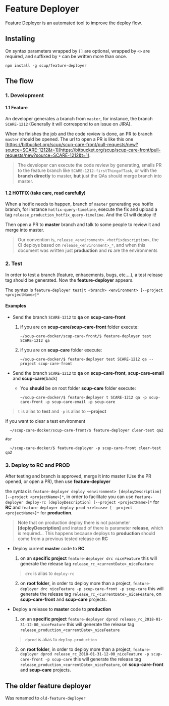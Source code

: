 # Feature Deployer

Feature Deployer is an automated tool to improve the deploy flow.

## Installing

On syntax parameters wrapped by `[]` are optional, wrapped by `<>` are required, and suffixed by `*` can be written more than once.
```
npm install -g scup/feature-deployer
```

## The flow

### 1. Development
#### 1.1 Feature
An developer generates a branch from `master`, for instance, the branch `SCARE-1212` (Generally it will correspond to an issue on JIRA).

When he finishes the job and the code review is done, an PR to branch `master` should be opened. The url to open a PR is like this one [https://bitbucket.org/scup/scup-care-front/pull-requests/new?source=SCARE-1212&t=1](https://bitbucket.org/scup/scup-care-front/pull-requests/new?source=SCARE-1212&t=1).

> The developer can execute the code review by generating, smalls PR to the feature branch like `SCARE-1212-firstThingofTask`, or with the **branch directly** to master, **but** just the QAs should merge branch into master.

#### 1.2 HOTFIX (take care, read carefully)
When a hotfix needs to happen, branch of `master` generating you hotfix branch, for instance `hotfix-query-timeline`, execute the fix and upload a tag `release_production_hotfix_query-timeline`. And the CI will deploy it!

Then open a PR to **master** branch and talk to some people to review it and merge into master.

> Our convention is, `release_<environment>_<hotfixdescription>`, the CI deploys based on `release_<environment>_*`, and when this document was written just **production** and **rc** are the environments 


### 2. Test
In order to test a branch (feature, enhacements, bugs, etc....), a test release tag should be generated. Now the **feature-deployer** appears.

The syntax is `feature-deployer test|t <branch> <environment> [--project <projectName>]*`

#### Examples
* Send the branch `SCARE-1212` to **qa** on **scup-care-front**

    1. if you are on **scup-care/scup-care-front** folder execute:
		```	
        ~/scup-care-docker/scup-care-front/$ feature-deployer test SCARE-1212 qa
		```        

    2. if you are on **scup-care** folder execute:
		```	
        ~/scup-care-docker/$ feature-deployer test SCARE-1212 qa --project scup-care-front
		```

* Send the branch `SCARE-1212` to **qa** on **scup-care-front**, **scup-care-email** and **scup-care**(back)

	* You **should** be on root folder **scup-care** folder execute:
		```	
        ~/scup-care-docker/$ feature-deployer t SCARE-1212 qa -p scup-care-front -p scup-care-email -p scup-care
		```
        
> `t` is alias to **test** and `-p` is alias to **--project**

If you want to clear a test environment
```
  ~/scup-care-docker/scup-care-front/$ feature-deployer clear-test qa2
  
#or

  ~/scup-care-docker/$ feature-deployer -p scup-care-front clear-test qa2
```


### 3. Deploy to RC and PROD

After testing and branch is approved, merge it into master (Use the PR opened, or open a PR), then use **feature-deployer**

the syntax is
`feature-deployer deploy <environment> [deployDescription] [--project <projectName>]*`, in order to facilitate you can use `feature-deployer deploy-rc [deployDescription] [--project <projectName>]*` for **RC** and `feature-deployer deploy-prod <release> [--project <projectName>]*` for **production**.

> Note that on production deploy there is not parameter **[deployDescription]** and instead of there is parameter **release**, which is required... This happens because deploys to **production** should come from a previous tested release on **RC**


* Deploy current **master** code to **RC**

	1. on an **specific project** `feature-deployer drc niceFeature` this will generate the release tag `release_rc_<currentDate>_niceFeature`
	>`drc` is alias to `deploy-rc`
	>

	2. on **root folder**, in order to deploy more than a project, `feature-deployer drc niceFeature -p scup-care-front -p scup-care` this will generate the release tag `release_rc_<currentDate>_niceFeature`, on **scup-care-front** and **scup-care** projects.

* Deploy a release to **master** code to **production**

	1. on an **specific project** `feature-deployer dprod release_rc_2018-01-31-12-00_niceFeature` this will generate the release tag `release_production_<currentDate>_niceFeature`
	>`dprod` is alias to `deploy-production`
	>

	2. on **root folder**, in order to deploy more than a project, `feature-deployer dprod release_rc_2018-01-31-12-00_niceFeature -p scup-care-front -p scup-care` this will generate the release tag `release_production_<currentDate>_niceFeature`, on **scup-care-front** and **scup-care** projects.

## The older feature deployer
Was renamed to `old-feature-deployer`
